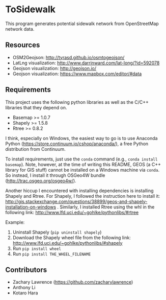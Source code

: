 # ToSidewalk
This program generates potential sidewalk network from OpenStreetMap network data.

## Resources
* OSM2Geojson: http://tyrasd.github.io/osmtogeojson/
* LatLng visualization: http://www.darrinward.com/lat-long/?id=592078
* Geojson visualization: http://geojson.io/
* Geojson visualization: https://www.mapbox.com/editor/#data

## Requirements
This project uses the following python libraries as well as the C/C++ libraries that they depend on.
* Basemap >= 1.0.7
* Shapely >= 1.5.8
* Rtree >= 0.8.2

I think, especially on Windows, the easiest way to go is to use 
Anaconda Python (https://store.continuum.io/cshop/anaconda/), a free Python distribution from Continuum.

To install requirements, just use the `conda` command (e.g., `conda install basemap`). Note, however, at 
the time of writing this README, GEOS (a C++ library for GIS stuff) cannot be installed on a Windows machine via
`conda`. So instead, I install it through OSGeo4W bundle (http://trac.osgeo.org/osgeo4w/).

Another hiccup I encountered with installing dependencies is installing Shapely and Rtree. For Shapely, I followed the instruction here to install it: http://gis.stackexchange.com/questions/38899/geos-and-shapely-installation-on-windows . Similarly, I installed Rtree using the whl in the following link: http://www.lfd.uci.edu/~gohlke/pythonlibs/#rtree

Example:

1. Uninstall Shapely (`pip uninstall shapely`)
2. Download the Shapely wheel file from the following link: http://www.lfd.uci.edu/~gohlke/pythonlibs/#shapely
3. Run `pip install wheel`
4. Run `pip install THE_WHEEL_FILENAME`

## Contributors
* Zachary Lawrence (https://github.com/zacharylawrence)
* Anthony Li
* Kotaro Hara
